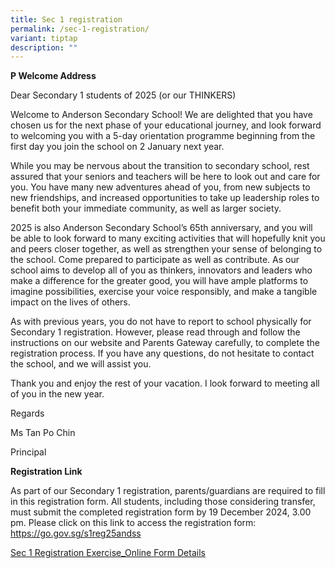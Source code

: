 ```yaml
---
title: Sec 1 registration
permalink: /sec-1-registration/
variant: tiptap
description: ""
---
```

<p><strong>P Welcome Address</strong>
</p>
<p>Dear Secondary 1 students of 2025 (or our THINKERS)</p>
<p>Welcome to Anderson Secondary School! We are delighted that you have chosen
us for the next phase of your educational journey, and look forward to
welcoming you with a 5-day orientation programme beginning from the first
day you join the school on 2 January next year.</p>
<p>While you may be nervous about the transition to secondary school, rest
assured that your seniors and teachers will be here to look out and care
for you. You have many new adventures ahead of you, from new subjects to
new friendships, and increased opportunities to take up leadership roles
to benefit both your immediate community, as well as larger society.</p>
<p>2025 is also Anderson Secondary School’s 65th anniversary, and you will
be able to look forward to many exciting activities that will hopefully
knit you and peers closer together, as well as strengthen your sense of
belonging to the school. Come prepared to participate as well as contribute.
As our school aims to develop all of you as thinkers, innovators and leaders
who make a difference for the greater good, you will have ample platforms
to imagine possibilities, exercise your voice responsibly, and make a tangible
impact on the lives of others.</p>
<p>As with previous years, you do not have to report to school physically
for Secondary 1 registration. However, please read through and follow the
instructions on our website and Parents Gateway carefully, to complete
the registration process. If you have any questions, do not hesitate to
contact the school, and we will assist you.</p>
<p>Thank you and enjoy the rest of your vacation. I look forward to meeting
all of you in the new year.</p>
<p>Regards</p>
<p>Ms Tan Po Chin</p>
<p>Principal</p>
<p></p>
<p><strong>Registration Link</strong>
</p>
<p>As part of our Secondary 1 registration, parents/guardians are required
to fill in this registration form. All students, including those considering
transfer, must submit the completed registration form by 19 December 2024,
3.00 pm. Please click on this link to access the registration form: <a href="https://go.gov.sg/s1reg25andss" rel="noopener noreferrer nofollow" target="_blank">https://go.gov.sg/s1reg25andss</a>
</p>
<p></p>
<p><a href="/files/Temp/2024 Year End/Sec_1_Registration_Exercise_Online_Form_Details.pdf" rel="noopener nofollow" target="_blank">Sec 1 Registration Exercise_Online Form Details</a>
</p>
<p></p>
<p></p>
<p></p>
<p></p>